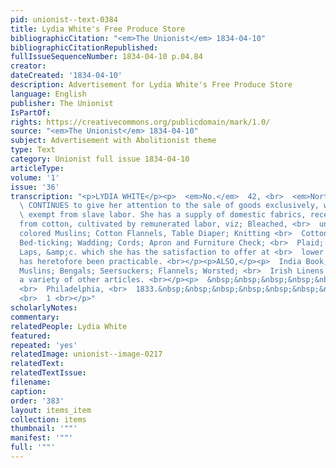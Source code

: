 ```yaml
---
pid: unionist--text-0384
title: Lydia White's Free Produce Store
bibliographicCitation: "<em>The Unionist</em> 1834-04-10"
bibliographicCitationRepublished: 
fullIssueSequenceNumber: 1834-04-10 p.04.84
creator: 
dateCreated: '1834-04-10'
description: Advertisement for Lydia White's Free Produce Store
language: English
publisher: The Unionist
IsPartOf: 
rights: https://creativecommons.org/publicdomain/mark/1.0/
source: "<em>The Unionist</em> 1834-04-10"
subject: Advertisement with Abolitionist theme
type: Text
category: Unionist full issue 1834-04-10
articleType: 
volume: '1'
issue: '36'
transcription: "<p>LYDIA WHITE</p><p>  <em>No.</em>  42, <br>  <em>North Fourth Street,</em></p><p>
  \ CONTINUES to give her attention to the sale of goods exclusively, which are <br>
  \ exempt from slave labor. She has a supply of domestic fabrics, recently <br>  manufactured
  from cotton, cultivated by remunerated labor, viz; Bleached, <br>  unbleached and
  colored Muslins; Cotton Flannels, Table Diaper; Knitting <br>  Cotton, Cords; Plaid;
  Bed-ticking; Wadding; Cords; Apron and Furniture Check; <br>  Plaid; Bed-Ticking;
  Laps, &amp;c. which she has the satisfaction to offer at <br>  lower prices than
  has heretofore been practicable. <br></p><p>ALSO,</p><p>  India Book, Mull and Nansook
  Muslins; Bengals; Seersuckers; Flannels; Worsted; <br>  Irish Linens &amp;c. with
  a variety of other articles. <br></p><p>  &nbsp;&nbsp;&nbsp;&nbsp;&nbsp;&nbsp;&nbsp;&nbsp;&nbsp;&nbsp;&nbsp;
  <br>  Philadelphia, <br>  1833.&nbsp;&nbsp;&nbsp;&nbsp;&nbsp;&nbsp;&nbsp;&nbsp;&nbsp;&nbsp;&nbsp;&nbsp;&nbsp;&nbsp;&nbsp;&nbsp;&nbsp;&nbsp;&nbsp;&nbsp;&nbsp;&nbsp;&nbsp;&nbsp;&nbsp;&nbsp;&nbsp;&nbsp;&nbsp;&nbsp;&nbsp;&nbsp;&nbsp;&nbsp;&nbsp;&nbsp;&nbsp;&nbsp;&nbsp;&nbsp;&nbsp;&nbsp;&nbsp;&nbsp;&nbsp;&nbsp;&nbsp;&nbsp;&nbsp;&nbsp;&nbsp;&nbsp;
  <br>  1 <br></p>"
scholarlyNotes: 
commentary: 
relatedPeople: Lydia White
featured: 
repeated: 'yes'
relatedImage: unionist--image-0217
relatedText: 
relatedTextIssue: 
filename: 
caption: 
order: '383'
layout: items_item
collection: items
thumbnail: '""'
manifest: '""'
full: '""'
---
```


